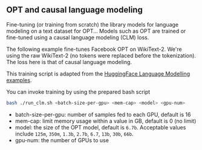 <!---
Copyright 2020 The HuggingFace Team. All rights reserved.

Licensed under the Apache License, Version 2.0 (the "License");
you may not use this file except in compliance with the License.
You may obtain a copy of the License at

    http://www.apache.org/licenses/LICENSE-2.0

Unless required by applicable law or agreed to in writing, software
distributed under the License is distributed on an "AS IS" BASIS,
WITHOUT WARRANTIES OR CONDITIONS OF ANY KIND, either express or implied.
See the License for the specific language governing permissions and
limitations under the License.
-->

## OPT and causal language modeling 

Fine-tuning (or training from scratch) the library models for language modeling on a text dataset for OPT... Models such as OPT are trained or fine-tuned using a causal language modeling
(CLM) loss.

The following example fine-tunes Facebook OPT on WikiText-2. We're using the raw WikiText-2 (no tokens were replaced before
the tokenization). The loss here is that of causal language modeling.

This training script is adapted from the [HuggingFace Language Modelling examples](https://github.com/huggingface/transformers/tree/main/examples/pytorch/language-modeling).

You can invoke training by using the prepared bash script

```bash
bash ./run_clm.sh <batch-size-per-gpu> <mem-cap> <model> <gpu-num>
```

- batch-size-per-gpu: number of samples fed to each GPU, default is 16
- mem-cap: limit memory usage within a value in GB, default is 0 (no limit)
- model: the size of the OPT model, default is `6.7b`. Acceptable values include `125m`, `350m`, `1.3b`, `2.7b`, `6.7`, `13b`, `30b`, `66b`.
- gpu-num: the number of GPUs to use
